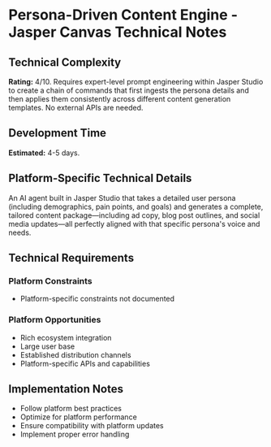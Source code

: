 # Persona-Driven Content Engine - Jasper Canvas Technical Notes

## Technical Complexity
**Rating:** 4/10. Requires expert-level prompt engineering within Jasper Studio to create a chain of commands that first ingests the persona details and then applies them consistently across different content generation templates. No external APIs are needed.

## Development Time
**Estimated:** 4-5 days.

## Platform-Specific Technical Details
An AI agent built in Jasper Studio that takes a detailed user persona (including demographics, pain points, and goals) and generates a complete, tailored content package—including ad copy, blog post outlines, and social media updates—all perfectly aligned with that specific persona's voice and needs.

## Technical Requirements

### Platform Constraints
- Platform-specific constraints not documented

### Platform Opportunities
- Rich ecosystem integration
- Large user base
- Established distribution channels
- Platform-specific APIs and capabilities

## Implementation Notes
- Follow platform best practices
- Optimize for platform performance
- Ensure compatibility with platform updates
- Implement proper error handling
